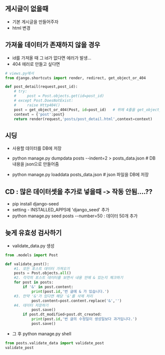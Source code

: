 ## 게시글이 없을때
* 기본 게시글을 만들어주자
* html 변경

## 가져올 데이터가 존재하지 않을 경우
* id를 가져올 때 그 id가 없다면 에러가 발생...
* 404 에러로 만들고 싶다면
```python
# views.py에서
from django.shortcuts import render, redirect, get_object_or_404

def post_detail(request,post_id):    
    # try:
    #     post = Post.objects.get(id=post_id)
    # except Post.DoesNotExist:
    #     raise Http404()
    post = get_object_or_404(Post, id=post_id)   # 위에 4줄을 get_object_or_404 1 줄로 대체가능
    context = {'post':post}
    return render(request,'posts/post_detail.html',context=context)
```


## 시딩
* 사용할 데이터를 DB에 저장
    
* python manage.py dumpdata posts --indent=2 > posts_data.json  # DB 내용을 json으로 만들어줌
* python manage.py loaddata posts_data.json  # json 파일을 DB에 저장


## CD : 많은 데이터셋을 추가로 넣을때 -> 작동 안됨....??
* pip install django-seed
* setting - INSTALLED_APPS에 'django_seed' 추가
* python manage.py seed posts --number=50 : 데이터 50개 추가


## 늦게 유효성 검사하기
* validate_data.py 생성
```python
from .models import Post

def validate_post():
    #1. 모든 포스트 데이터 가져오기
    posts = Post.objects.all()
    #2. 각각의 포스트 데이터를 보면서 내용 안에 & 있는지 체크하기
    for post in posts:
        if '&' in post.content:
            print(post.id,'번 글에 & 가 있습니다.')
    #3. 만약 '&'가 있다면 해당 '&'를 삭제 처리
            post.content=post.content.replace('&','')
    #4. 데이터 저장하기
            post.save()
        if post.dt_modified<post.dt_created:
            print(post.id,'번 글의 수정일이 생성일보다 과거입니다.')
            post.save()
```
* 그 후 python manage.py shell
```python
from posts.validate_data import validate_post
validate_post
```



